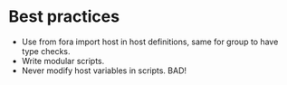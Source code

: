 # Best practices

- Use from fora import host in host definitions, same for group to have type checks.
- Write modular scripts.
- Never modify host variables in scripts. BAD!


